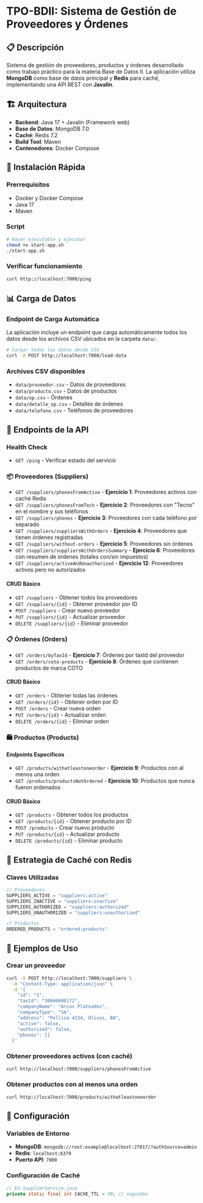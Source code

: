 # TPO-BDII: Sistema de Gestión de Proveedores y Órdenes

## 📋 Descripción

Sistema de gestión de proveedores, productos y órdenes desarrollado como trabajo práctico para la materia Base de Datos II. La aplicación utiliza **MongoDB** como base de datos principal y **Redis** para caché, implementando una API REST con **Javalin**.

## 🏗️ Arquitectura

- **Backend**: Java 17 + Javalin (Framework web)
- **Base de Datos**: MongoDB 7.0
- **Caché**: Redis 7.2
- **Build Tool**: Maven
- **Contenedores**: Docker Compose

## 🚀 Instalación Rápida

### Prerrequisitos
- Docker y Docker Compose
- Java 17
- Maven

### Script
```bash
# Hacer ejecutable y ejecutar
chmod +x start-app.sh
./start-app.sh
```


### Verificar funcionamiento
```bash
curl http://localhost:7000/ping
```

## 📊 Carga de Datos

### Endpoint de Carga Automática
La aplicación incluye un endpoint que carga automáticamente todos los datos desde los archivos CSV ubicados en la carpeta `data/`.

```bash
# Cargar todos los datos desde CSV
curl -X POST http://localhost:7000/load-data
```

### Archivos CSV disponibles
- `data/proveedor.csv` - Datos de proveedores
- `data/producto.csv` - Datos de productos  
- `data/op.csv` - Órdenes
- `data/detalle_op.csv` - Detalles de órdenes
- `data/telefono.csv` - Teléfonos de proveedores


## 🔗 Endpoints de la API

### Health Check
- `GET /ping` - Verificar estado del servicio

### 📦 Proveedores (Suppliers)

- `GET /suppliers/phonesFromActive` - **Ejercicio 1**: Proveedores activos con caché Redis
- `GET /suppliers/phonesFromTech` - **Ejercicio 2**: Proveedores con "Tecno" en el nombre y sus teléfonos
- `GET /suppliers/phones` - **Ejercicio 3**: Proveedores con cada teléfono por separado
- `GET /suppliers/suppliersWithOrders` - **Ejercicio 4**: Proveedores que tienen órdenes registradas
- `GET /suppliers/without-orders` - **Ejercicio 5**: Proveedores sin órdenes
- `GET /suppliers/suppliersWithOrdersSummary` - **Ejercicio 6**: Proveedores con resumen de órdenes (totales con/sin impuestos)
- `GET /suppliers/activeAndUnauthorized` - **Ejercicio 12**: Proveedores activos pero no autorizados

#### CRUD Básico
- `GET /suppliers` - Obtener todos los proveedores
- `GET /suppliers/{id}` - Obtener proveedor por ID
- `POST /suppliers` - Crear nuevo proveedor
- `PUT /suppliers/{id}` - Actualizar proveedor
- `DELETE /suppliers/{id}` - Eliminar proveedor

### 📋 Órdenes (Orders)

- `GET /orders/byTaxId` - **Ejercicio 7**: Órdenes por taxId del proveedor
- `GET /orders/coto-products` - **Ejercicio 8**: Órdenes que contienen productos de marca COTO

#### CRUD Básico
- `GET /orders` - Obtener todas las órdenes
- `GET /orders/{id}` - Obtener orden por ID
- `POST /orders` - Crear nueva orden
- `PUT /orders/{id}` - Actualizar orden
- `DELETE /orders/{id}` - Eliminar orden

### 🛍️ Productos (Products)

#### Endpoints Específicos
- `GET /products/withatleastoneorder` - **Ejercicio 9**: Productos con al menos una orden
- `GET /products/productsNotOrdered` - **Ejercicio 10**: Productos que nunca fueron ordenados

#### CRUD Básico
- `GET /products` - Obtener todos los productos
- `GET /products/{id}` - Obtener producto por ID
- `POST /products` - Crear nuevo producto
- `PUT /products/{id}` - Actualizar producto
- `DELETE /products/{id}` - Eliminar producto

## 💾 Estrategia de Caché con Redis

### Claves Utilizadas
```java
// Proveedores
SUPPLIERS_ACTIVE = "suppliers:active"
SUPPLIERS_INACTIVE = "suppliers:inactive" 
SUPPLIERS_AUTHORIZED = "suppliers:authorized"
SUPPLIERS_UNAUTHORIZED = "suppliers:unauthorized"

// Productos
ORDERED_PRODUCTS = "ordered:products"
```


## 📝 Ejemplos de Uso

### Crear un proveedor
```bash
curl -X POST http://localhost:7000/suppliers \
  -H "Content-Type: application/json" \
  -d '{
    "id": "1",
    "taxId": "30660608172",
    "companyName": "Arcos Plateados",
    "companyType": "SA",
    "address": "Pelliza 4234, Olivos, BA",
    "active": false,
    "authorized": false,
    "phones": []
  }'
```

### Obtener proveedores activos (con caché)
```bash
curl http://localhost:7000/suppliers/phonesFromActive
```

### Obtener productos con al menos una orden
```bash
curl http://localhost:7000/products/withatleastoneorder
```

## 🔧 Configuración

### Variables de Entorno
- **MongoDB**: `mongodb://root:example@localhost:27017/?authSource=admin`
- **Redis**: `localhost:6379`
- **Puerto API**: `7000`

### Configuración de Caché
```java
// En SupplierService.java
private static final int CACHE_TTL = 30; // segundos
```
